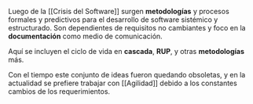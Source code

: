 Luego de la [[Crisis del Software]] surgen **metodologías** y procesos formales y predictivos para el desarrollo de software sistémico y estructurado. Son dependientes de requisitos no cambiantes y foco en la **documentación** como medio de comunicación.

Aquí se incluyen el ciclo de vida en **cascada**, **RUP**, y otras **metodologías** más.

Con el tiempo este conjunto de ideas fueron quedando obsoletas, y en la actualidad se prefiere trabajar con [[Agilidad]] debido a los constantes cambios de los requerimientos.